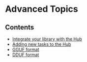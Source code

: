 # Advanced Topics

## Contents

- [Integrate your library with the Hub](./models-adding-libraries)
- [Adding new tasks to the Hub](./models-tasks)
- [GGUF format](./gguf)
- [DDUF format](./dduf)